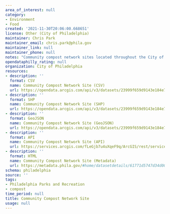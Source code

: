 ```yaml
---
area_of_interest: null
category:
- Environment
- Food
created: '2021-11-30T20:06:00.668651'
license: Other (City of Philadelphia)
maintainer: Chris Park
maintainer_email: chris.park@phila.gov
maintainer_link: null
maintainer_phone: null
notes: "Community compost network sites located throughout the City of Philadelphia."
opendataphilly_rating: null
organization: City of Philadelphia
resources:
- description: ''
  format: CSV
  name: Community Compost Network Site (CSV)
  url: https://opendata.arcgis.com/api/v3/datasets/23999f659d9143e184e72c8e5a2bc1df_0/downloads/data?format=csv&spatialRefId=4326
- description: ''
  format: SHP
  name: Community Compost Network Site (SHP)
  url: https://opendata.arcgis.com/api/v3/datasets/23999f659d9143e184e72c8e5a2bc1df_0/downloads/data?format=shp&spatialRefId=4326
- description: ''
  format: GeoJSON
  name: Community Compost Network Site (GeoJSON)
  url: https://opendata.arcgis.com/api/v3/datasets/23999f659d9143e184e72c8e5a2bc1df_0/downloads/data?format=shp&spatialRefId=4326
- description: ''
  format: API
  name: Community Compost Network Site (API)
  url: https://services.arcgis.com/fLeGjb7u4uXqeF9q/ArcGIS/rest/services/Community_Compost_Network_Site/FeatureServer/0/query?where=1%3D1
- description: ''
  format: HTML
  name: Community Compost Network Site (Metadata)
  url: https://metadata.phila.gov/#home/datasetdetails/61771d5747d34d0021b05b19/representationdetails/61771d5847d34d0021b05b1d/
schema: philadelphia
source: ''
tags:
- Philadelphia Parks and Recreation
- compost
time_period: null
title: Community Compost Network Site
usage: null
---
```

